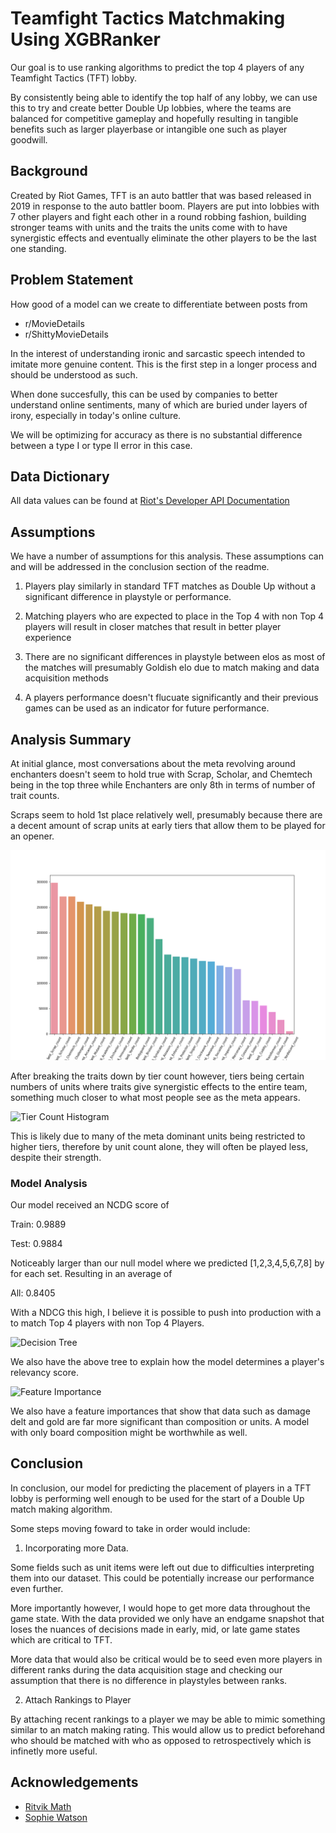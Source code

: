 
# Teamfight Tactics Matchmaking Using XGBRanker

Our goal is to use ranking algorithms to predict the top 4 players of
any Teamfight Tactics (TFT) lobby.

By consistently being able to identify the top half of any lobby,
we can use this to try and create better Double Up lobbies, where
the teams are balanced for competitive gameplay and hopefully resulting
in tangible benefits such as larger playerbase or intangible one such as
player goodwill.


## Background

Created by Riot Games, TFT is an auto battler that was based released
in 2019 in response to the auto battler boom. Players are put into
lobbies with 7 other players and fight each other in a round robbing
fashion, building stronger teams with units and the traits the units 
come with to have synergistic effects and eventually eliminate the other
players to be the last one standing.
## Problem Statement

How good of a model can we create to differentiate between posts from 

- r/MovieDetails
- r/ShittyMovieDetails

In the interest of understanding ironic and sarcastic speech intended to imitate 
more genuine content. This is the first step in a longer process and should be understood as such.

When done succesfully, this can be used by companies to better understand online sentiments,
many of which are buried under layers of irony, especially in today's online culture.

We will be optimizing for accuracy as there is no substantial difference between a 
type I or type II error in this case.


## Data Dictionary

All data values can be found at [Riot's Developer API Documentation](https://developer.riotgames.com/apis)

## Assumptions

We have a number of assumptions for this analysis. These assumptions 
can and will be addressed in the conclusion section of the readme.

1. Players play similarly in standard TFT matches as Double Up without
a significant difference in playstyle or performance.

2. Matching players who are expected to place in the Top 4 with non
Top 4 players will result in closer matches that result in better player
experience

3. There are no significant differences in playstyle between elos as most
of the matches will presumably Goldish elo due to match making and data 
acquisition methods 

4. A players performance doesn't flucuate significantly and their previous games can be used as an indicator for future performance.

##  Analysis Summary

At initial glance, most conversations about the meta revolving around enchanters
doesn't seem to hold true with Scrap, Scholar, and Chemtech being in the top three while
Enchanters are only 8th in terms of number of trait counts.

Scraps seem to hold 1st place relatively well, presumably because there are a decent
amount of scrap units at early tiers that allow them to be played for an opener.

![Unit Count Histogram](figures/traits_count.png) 

After breaking the traits down by tier count however, tiers being certain numbers of units
where traits give synergistic effects to the entire team, something much closer to what most people
see as the meta appears. 

![Tier Count Histogram](figures/trait_tiers.png)

This is likely due to many of the meta dominant units being restricted to higher tiers, therefore
by unit count alone, they will often be played less, despite their strength.

### Model Analysis 

Our model received an NCDG score of 

Train: 0.9889

Test: 0.9884

Noticeably larger than our null model where we predicted 
[1,2,3,4,5,6,7,8] by for each set. Resulting in an average of 

All: 0.8405

With a NDCG this high, I believe it is possible to push into production with 
a to match Top 4 players with non Top 4 Players.

![Decision Tree](figures/tree.png)

We also have the above tree to explain how the model determines a player's 
relevancy score. 

![Feature Importance](figures/feaeture_importance.png)

We also have a feature importances that show that data such as damage delt
and gold are far more significant than composition or units. A model with 
only board composition might be worthwhile as well. 



## Conclusion

In conclusion, our model for predicting the placement of players in a TFT
lobby is performing well enough to be used for the start of a Double Up match
making algorithm.

Some steps moving foward to take in order would include:

1. Incorporating more Data. 

Some fields such as unit items were left out due to difficulties 
interpreting them into our dataset. This could be potentially increase 
our performance even further.

More importantly however, I would hope to get more data throughout
the game state. With the data provided we only have an endgame snapshot
that loses the nuances of decisions made in early, mid, or late game states
which are critical to TFT. 

More data that would also be critical would be to seed even more players
in different ranks during the data acquisition stage and checking our assumption
that there is no difference in playstyles between ranks. 

2. Attach Rankings to Player 

By attaching recent rankings to a player we may be able to mimic something
similar to an match making rating. This would allow us to predict beforehand
who should be matched with who as opposed to retrospectively which is infinetly
more useful. 
## Acknowledgements

 - [Ritvik Math](https://www.youtube.com/channel/UCUcpVoi5KkJmnE3bvEhHR0Q)
 - [Sophie Watson](https://github.com/sophwats) 

 
 
